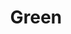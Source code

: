 ---
artist: 'Hiroshi Yoshimura'
title: Green
apple_link: 'https://music.apple.com/us/album/green/1503101279'
link: 'https://www.dropbox.com/s/uzjok9df432pyxo/HiroshiYoshimura.zip?dl=1'
content: "Hiroshi Yoshimura's _Green_ posseses healing powers. Light in the Attic, who was set to reissue _Green_ in May, knows this, which is why they've made it available for streaming immediately. Trust: you _need_ this in your life right now. Crafted in the winter of 1985, _Green_ might be Yoshimura's most patient recording, never in a hurry to reach its destination. If you're new to Yoshimura, _Green_ serves as the perfect entry point into the architectural musician's sterling oeuvre.\n"
new_image: ../assets/FFWD/Green.jpg
published_date: '2020-04-01T22:01:23.000Z'
---
